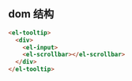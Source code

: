 ## dom 结构

```html
<el-tooltip>
  <div>
    <el-input>
    <el-scrollbar></el-scrollbar>
  </div>
</el-tooltip>
```
